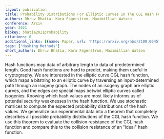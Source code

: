 ```yaml
---
layout: publication
title: Probability Distributions For Elliptic Curves In The CGL Hash Function
authors: Dhruv Bhatia, Kara Fagerstrom, Maximillian Watson
conference: Arxiv
year: 2021
bibkey: bhatia2021probability
citations: 0
additional_links: [{name: Paper, url: 'https://arxiv.org/abs/2108.06457'}]
tags: ["Hashing Methods"]
short_authors: Dhruv Bhatia, Kara Fagerstrom, Maximillian Watson
---
```

Hash functions map data of arbitrary length to data of predetermined length.
Good hash functions are hard to predict, making them useful in cryptography. We
are interested in the elliptic curve CGL hash function, which maps a bitstring
to an elliptic curve by traversing an input-determined path through an isogeny
graph. The nodes of an isogeny graph are elliptic curves, and the edges are
special maps betwixt elliptic curves called isogenies. Knowing which hash
values are most likely informs us of potential security weaknesses in the hash
function. We use stochastic matrices to compute the expected probability
distributions of the hash values. We generalize our experimental data into a
theorem that completely describes all possible probability distributions of the
CGL hash function. We use this theorem to evaluate the collision resistance of
the CGL hash function and compare this to the collision resistance of an
"ideal" hash function.